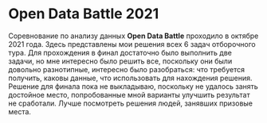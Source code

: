 # Open Data Battle 2021
Соревнование по анализу данных **Open Data Battle** проходило в октябре 2021 года. 
Здесь представлены мои решения всех 6 задач отборочного тура. Для прохождения в финал достаточно было выполнить две задачи, но мне интересно было решить все, поскольку они были довольно разнотипные, интересно было разобраться: что требуется получить, каковы данные, что использовать для нахождения решения.
Решение для финала пока не выкладываю, поскольку не удалось занять достойное место, попробованные мной варианты улучшить результат не сработали. Лучше посмотреть решения людей, занявших призовые места.

